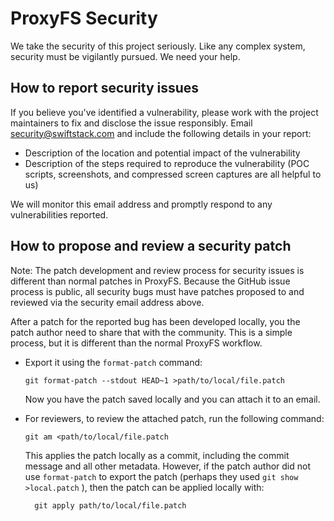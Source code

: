 # ProxyFS Security

We take the security of this project seriously. Like any complex
system, security must be vigilantly pursued. We need your help.

## How to report security issues

If you believe you've identified a vulnerability, please work with the
project maintainers to fix and disclose the issue responsibly. Email
security@swiftstack.com and include the following details in your
report:

* Description of the location and potential impact of the vulnerability
* Description of the steps required to reproduce the vulnerability
  (POC scripts, screenshots, and compressed screen captures are
  all helpful to us)

We will monitor this email address and promptly respond to any
vulnerabilities reported.

## How to propose and review a security patch

Note: The patch development and review process for security issues is
different than normal patches in ProxyFS. Because the GitHub issue
process is public, all security bugs must have patches proposed to and
reviewed via the security email address above.

After a patch for the reported bug has been developed locally, you the
patch author need to share that with the community. This is a simple
process, but it is different than the normal ProxyFS workflow.

* Export it using the `format-patch` command:

    ```
    git format-patch --stdout HEAD~1 >path/to/local/file.patch
    ```

  Now you have the patch saved locally and you can attach it to an email.

* For reviewers, to review the attached patch, run the following command:

    ```
    git am <path/to/local/file.patch
    ```

  This applies the patch locally as a commit, including the commit
  message and all other metadata. However, if the patch author did not
  use `format-patch` to export the patch (perhaps they used
  `git show >local.patch` ), then the patch can be applied locally with:

    ```
      git apply path/to/local/file.patch
    ```
